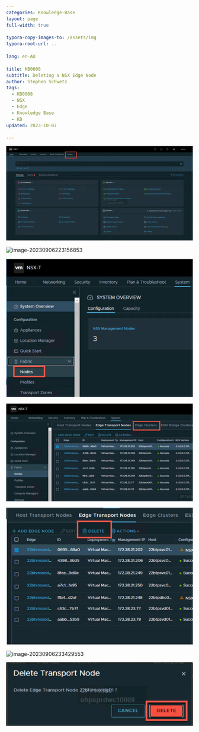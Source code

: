 ```yaml
---
categories: Knowledge-Base
layout: page
full-width: true

typora-copy-images-to: /assets/img
typora-root-url: ..

lang: en-AU

title: KB0008
subtitle: Deleting a NSX Edge Node
author: Stephen Schwetz
tags: 
  - KB0008
  - NSX
  - Edge
  - Knowledge Base
  - KB
updated: 2023-10-07

---
```




![image-20231008013412721](assets/img/image-20231008013412721.png)

![image-20230906223156853](../../../../../../assets/image-20230906223156853.png)

![image-20230906223240360](assets/img/image-20230906223240360-6689182.png)

![image-20230906230938199](assets/img/image-20230906230938199.png)

<img src="assets/img/image-20231008013720105.png" alt="image-20231008013720105" style="zoom:50%;" />

![image-20230906233429553](../../../../../../assets/image-20230906233429553.png)

<img src="assets/img/image-20230906233453011-6689428.png" alt="image-20230906233453011" style="zoom:50%;" />


